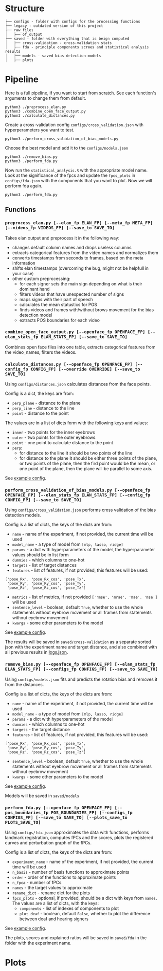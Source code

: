 # Structure

```
├── configs - folder with configs for the processing functions
├── legacy - outdated version of this project
├── raw_files
│   ├── of_output
├── saved - folder with everything that is beign computed
│   ├── cross-validation - cross-validation stats 
│   ├── fda - principle components scroes and statistical analysis results
│   ├── models - saved bias detection models
│   ├── plots
```

# Pipeline
Here is a full pipeline, if you want to start from scratch. See each function's arguments to change them from default.

```
python3 ./preprocess_elan.py
python3 ./combine_open_face_output.py
python3 ./calculate_distances.py
```
Create a cross-validation config `configs/cross_validation.json` with hyperperameters you want to test.
```
python3 ./perform_cross_validation_of_bias_models.py
```
Choose the best model and add it to the `configs/models.json`
```
python3 ./remove_bias.py
python3 ./perform_fda.py
```
Now run the `statistical_analysis.R` with the appropriate model name. Look at the significance of the fpcs and update the `fpcs_plots` in `configs/fda.json` with the components that you want to plot. Now we will perform fda again.
```
python3 ./perform_fda.py
```

## Functions
### `preprocess_elan.py [--elan_fp ELAN_FP] [--meta_fp META_FP] [--videos_fp VIDEOS_FP] [--save_to SAVE_TO]`
Takes elan output and preprocess it in the following way:
* changes default column names and drops useless columns
* extracts categorical features from the video names and normalizes them
* converts timestamps from seconds to frames, based on the meta information
* shifts elan timestamps (overcoming the bug, might not be helpfull in your case)
* other custom preprocessing:
  * for each signer sets the main sign depending on what is their dominant hand
  * filters videos that have unexpected number of signs
  * maps signs with their part of speech
  * calculates the mean statustics for POS
  * finds videos and frames with/without brows movement for the bias detection model
  * extracts POS boundaries for each video

### `combine_open_face_output.py [--openface_fp OPENFACE_FP] [--elan_stats_fp ELAN_STATS_FP] [--save_to SAVE_TO]`
Combines open face files into one table, extracts categorical features from the video_names, filters the videos.

### `calculate_distances.py [--openface_fp OPENFACE_FP] [--config_fp CONFIG_FP] [--override OVERRIDE] [--save_to SAVE_TO]`
Using `configs/distances.json` calculates distances from the face points. 

Config is a dict, the keys are from:
* `perp_plane` - distance to the plane
* `perp_line` - distance to the line
* `point` - distance to the point

The values are in a list of dicts form with the following keys and values:
* `inner` - two points for the inner eyebrows 
* `outer` - two points for the outer eyebrows 
* `point` - one point to calculate distance to the point
* `perp`:
  * for distance to the line it should be two points of the line
  * for distance to the plane it should be either three points of the plane, or two points of the plane, then the fird point would be the mean, or one point of the plane, then the plane will be parallel to some axis.

See [example config](configs/distances.json).

### `perform_cross_validation_of_bias_models.py [--openface_fp OPENFACE_FP] [--elan_stats_fp ELAN_STATS_FP] [--config_fp CONFIG_FP] [--save_to SAVE_TO]`
Using `configs/cross_validation.json` performs cross validation of the bias detection models.

Config is a list of dicts, the keys of the dicts are from:
* `name` - name of the experiment, if not provided, the current time will be used
* `model_name` - a type of model from `[mlp, lasso, ridge]`
* `params` - a dict with hyperparameters of the model, the hyperparameter values should be in list form 
* `dummies` - which columns to one-hot
* `targets` - list of target distances
* `features` - list of features, if not provided, this features will be used:
```
['pose_Rx', 'pose_Rx_cos', 'pose_Tx',
 'pose_Ry', 'pose_Ry_cos', 'pose_Ty',
 'pose_Rz', 'pose_Rz_cos', 'pose_Tz']
```
* `metrics` - list of metrics, if not provided `['rmse', 'mrae', 'mae', 'mse']` will be used
* `sentence_level` - boolean, default `True`, whether to use the whole statements without eyebrow movement or all frames from statements without eyebrow movement
* `kwargs` - some other parameters to the model

See [example config](configs/cross_validation.json).

The results will be saved in `saved/cross-validation` as a separate sorted json with the experiment name and target distance, and also combined with all previous results in [logs.json](saved/cross-validation/logs.json).

### `remove_bias.py [--openface_fp OPENFACE_FP] [--elan_stats_fp ELAN_STATS_FP] [--configs_fp CONFIGS_FP] [--save_to SAVE_TO]`
Using `configs/models.json` fits and predicts the rotation bias and removes it from the distances.

Config is a list of dicts, the keys of the dicts are from:
* `name` - name of the experiment, if not provided, the current time will be used
* `model_name` - a type of model from `[mlp, lasso, ridge]`
* `params` - a dict with hyperparameters of the model
* `dummies` - which columns to one-hot
* `targets` - the target distance
* `features` - list of features, if not provided, this features will be used:
```
['pose_Rx', 'pose_Rx_cos', 'pose_Tx',
 'pose_Ry', 'pose_Ry_cos', 'pose_Ty',
 'pose_Rz', 'pose_Rz_cos', 'pose_Tz']
```
* `sentence_level` - boolean, default `True`, whether to use the whole statements without eyebrow movement or all frames from statements without eyebrow movement
* `kwargs` - some other parameters to the model

See [example config](configs/models.json).

Models will be saved in `saved/models`

### `perform_fda.py [--openface_fp OPENFACE_FP] [--pos_boundaries_fp POS_BOUNDARIES_FP] [--configs_fp CONFIGS_FP] [--save_to SAVE_TO] [--plots_save_to PLOTS_SAVE_TO]`
Using `configs/fda.json` approximates the data with functions, performs landmark registration, computes fPCs and the scores, plots the registered curves and perturbation graph of the fPCs.

Config is a list of dicts, the keys of the dicts are from:
* `experiment_name` - name of the experiment, if not provided, the current time will be used
* `n_basis` - number of basis functions to approximate points
* `order` - order of the functions to approximate points
* `n_fpca` - number of fPCs
* `names` - the target values to approximate
* `rename_dict` - rename dict for the plots
* `fpcs_plots` - optional, if provided, should be a dict with keys from `names`. The values are a list of dicts, with the keys:
  * `components` - list of indexes of components to plot
  * `plot_deaf` - boolean, default `False`, whether to plot the difference between deaf and hearing signers

See [example config](configs/fda.json).

The plots, scores and explained ratios will be saved in `saved/fda` in the folder with the experiment name.

# Plots

